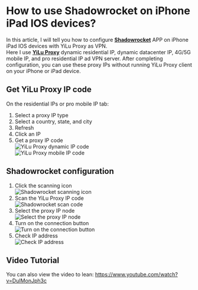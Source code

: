 # How to use Shadowrocket on iPhone iPad IOS devices?
In this article, I will tell you how to configure **[Shadowrocket](https://yilu.us/configuration/how-to-use-shadowrocket-with-yilu-socks5-proxies-in-iphone)** APP on iPhone iPad IOS devices with YiLu Proxy as VPN.  
Here I use **[YiLu Proxy](https://yilu.us)** dynamic residential IP, dynamic datacenter IP, 4G/5G mobile IP, and pro residential IP ad VPN server. After completing configuration, you can use these proxy IPs without running YiLu Proxy client on your iPhone or iPad device.  

## Get YiLu Proxy IP code
On the residential IPs or pro mobile IP tab:
1. Select a proxy IP type  
2. Select a country, state, and city  
3. Refresh  
4. Click an IP  
5. Get a proxy IP code  
![YiLu Proxy dynamic IP code](https://www.imglink.cc/images/2023/04/03/203fcdf53a06a13659b909742ddcb8f8.png "YiLu Proxy dynamic IP code")  
![YiLu Proxy mobile IP code](https://www.imglink.cc/images/2023/04/03/8fc5210d8abaf2cf889cb2413b74a4e6.png "YiLu Proxy mobile IP code")  

## Shadowrocket configuration  
1. Click the scanning icon  
![Shadowrocket scanning icon](https://www.imglink.cc/images/2023/04/03/80c2131c1e73503b9c52b00cc48293d7.png "Shadowrocket scanning icon")  
2. Scan the YiLu Proxy IP code  
![Shadowrocket scan code](https://www.imglink.cc/images/2023/04/03/5ee174c7c6b716d885aa8ff94fb47551.png "Shadowrocket scan code")  
3. Select the proxy IP node  
![Select the proxy IP node](https://www.imglink.cc/images/2023/04/03/dbc50eaf990c66eccf90f2677159eea7.png "Select the proxy IP node")  
4. Turn on the connection button  
![Turn on the connection button](https://www.imglink.cc/images/2023/04/03/e53ef745b836089185c5dd8fe3155c10.png "Turn on the connection button")  
5. Check IP address  
![Check IP address](https://www.imglink.cc/images/2023/04/03/075f309673e9e1bc9f10b6cefa3b0b1c.png "Check IP address")  

## Video Tutorial
You can also view the video to lean: https://www.youtube.com/watch?v=DuIMonJph3c
